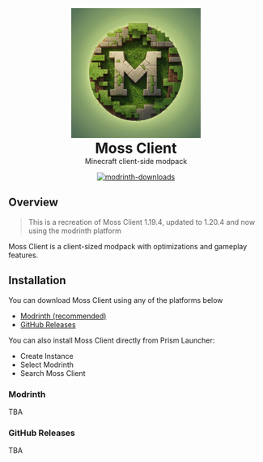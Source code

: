 <p align="center" style="display: block;margin-left: auto;margin-right: auto;margin-bottom: 0;">
    <img src="assets/moss256x256.png" alt="Moss Client Logo"/>
</p>

<h1 align="center" style="margin-top: 0;margin-bottom: 0">Moss Client</h1>
<p align="center" style="margin-top: 0;">Minecraft client-side modpack</p>

<p align="center">
    <a href="https://modrinth.com/mod/moss">
        <img src="https://img.shields.io/modrinth/dt/nhSHTGyl?logo=Modrinth" alt="modrinth-downloads">
    </a>
</p>

## Overview
> This is a recreation of Moss Client 1.19.4, updated to 1.20.4 and now using the modrinth platform

Moss Client is a client-sized modpack with optimizations and gameplay features.

## Installation
You can download Moss Client using any of the platforms below

- [Modrinth (recommended)](#Modrinth)
- [GitHub Releases](#GitHub-Releases)

You can also install Moss Client directly from Prism Launcher:
- Create Instance
- Select Modrinth
- Search Moss Client

### Modrinth
TBA

### GitHub Releases
TBA

